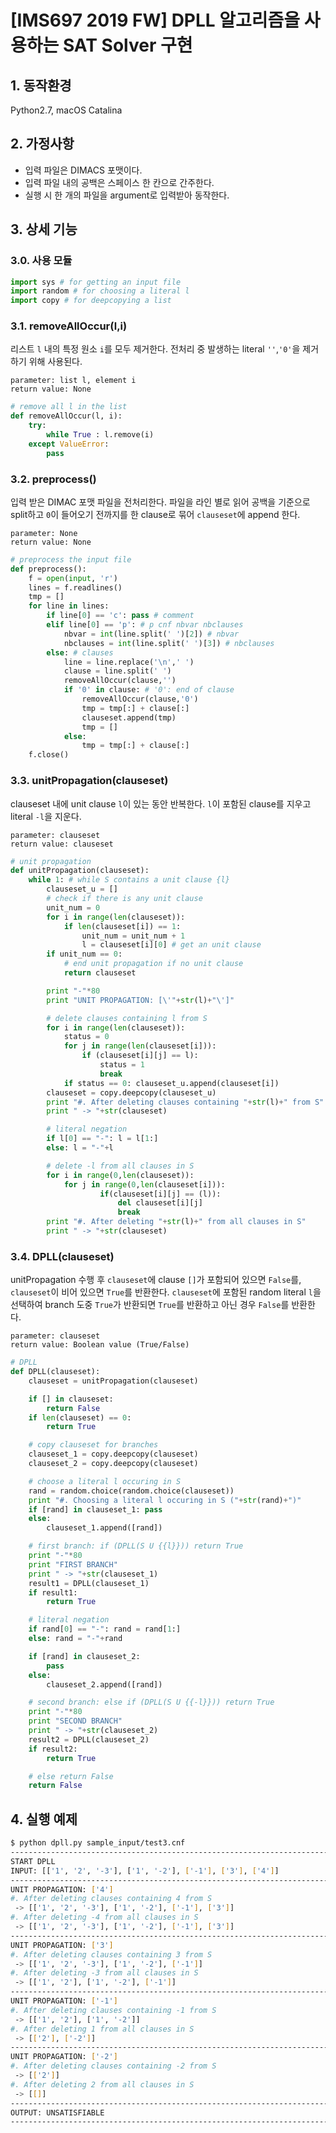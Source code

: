 [IMS697 2019 FW] DPLL 알고리즘을 사용하는 SAT Solver 구현
======================
## 1. 동작환경
Python2.7, macOS Catalina
## 2. 가정사항
- 입력 파일은 DIMACS 포맷이다.
- 입력 파일 내의 공백은 스페이스 한 칸으로 간주한다.
- 실행 시 한 개의 파일을 argument로 입력받아 동작한다.
## 3. 상세 기능
### 3.0. 사용 모듈
```python
import sys # for getting an input file
import random # for choosing a literal l
import copy # for deepcopying a list
```
### 3.1. removeAllOccur(l,i)
리스트 `l` 내의 특정 원소 `i`를 모두 제거한다. 전처리 중 발생하는 literal `''`,`'0'`을 제거하기 위해 사용된다.
```
parameter: list l, element i
return value: None
```
```python
# remove all l in the list
def removeAllOccur(l, i):
    try:
        while True : l.remove(i)
    except ValueError:
        pass
```
### 3.2. preprocess()
입력 받은 DIMAC 포맷 파일을 전처리한다. 파일을 라인 별로 읽어 공백을 기준으로 split하고 `0`이 들어오기 전까지를 한 clause로 묶어 `clauseset`에 append 한다.
```
parameter: None
return value: None
```
```python
# preprocess the input file
def preprocess():
	f = open(input, 'r')
	lines = f.readlines()
	tmp = []
	for line in lines:
		if line[0] == 'c': pass # comment
		elif line[0] == 'p': # p cnf nbvar nbclauses
			nbvar = int(line.split(' ')[2]) # nbvar
			nbclauses = int(line.split(' ')[3]) # nbclauses
		else: # clauses
			line = line.replace('\n',' ')
			clause = line.split(' ')
			removeAllOccur(clause,'')
			if '0' in clause: # '0': end of clause
				removeAllOccur(clause,'0')
				tmp = tmp[:] + clause[:]
				clauseset.append(tmp)
				tmp = []
			else: 
				tmp = tmp[:] + clause[:]	
	f.close()
```
### 3.3. unitPropagation(clauseset)
clauseset 내에 unit clause `l`이 있는 동안 반복한다. `l`이 포함된 clause를 지우고 literal `-l`을 지운다.
```
parameter: clauseset
return value: clauseset
```
```python
# unit propagation
def unitPropagation(clauseset):
	while 1: # while S contains a unit clause {l}
		clauseset_u = []
		# check if there is any unit clause
		unit_num = 0
		for i in range(len(clauseset)):
			if len(clauseset[i]) == 1: 
				unit_num = unit_num + 1
				l = clauseset[i][0] # get an unit clause
		if unit_num == 0: 
			# end unit propagation if no unit clause
			return clauseset

		print "-"*80
		print "UNIT PROPAGATION: [\'"+str(l)+"\']"

		# delete clauses containing l from S 
		for i in range(len(clauseset)):
			status = 0
			for j in range(len(clauseset[i])):	
				if (clauseset[i][j] == l):
					status = 1	
					break
			if status == 0: clauseset_u.append(clauseset[i]) 	
		clauseset = copy.deepcopy(clauseset_u)	
		print "#. After deleting clauses containing "+str(l)+" from S"
		print " -> "+str(clauseset)

		# literal negation
		if l[0] == "-": l = l[1:]
		else: l = "-"+l		

		# delete -l from all clauses in S
		for	i in range(0,len(clauseset)):
			for j in range(0,len(clauseset[i])):
					if(clauseset[i][j] == (l)):				
						del clauseset[i][j]
						break
		print "#. After deleting "+str(l)+" from all clauses in S"
		print " -> "+str(clauseset)
```
### 3.4. DPLL(clauseset)
unitPropagation 수행 후 `clauseset`에 clause `[]`가 포함되어 있으면 `False`를, `clauseset`이 비어 있으면 `True`를 반환한다. `clauseset`에 포함된 random literal `l`을 선택하여 branch 도중 `True`가 반환되면 `True`를 반환하고 아닌 경우 `False`를 반환한다. 
```
parameter: clauseset
return value: Boolean value (True/False)
```
```python
# DPLL
def DPLL(clauseset):
	clauseset = unitPropagation(clauseset)

	if [] in clauseset:
		return False
	if len(clauseset) == 0:
		return True	

	# copy clauseset for branches
	clauseset_1 = copy.deepcopy(clauseset)
	clauseset_2 = copy.deepcopy(clauseset)

	# choose a literal l occuring in S
	rand = random.choice(random.choice(clauseset))
	print "#. Choosing a literal l occuring in S ("+str(rand)+")"
	if [rand] in clauseset_1: pass
	else: 
		clauseset_1.append([rand])

	# first branch: if (DPLL(S U {{l}})) return True
	print "-"*80
	print "FIRST BRANCH"
	print " -> "+str(clauseset_1)	
	result1 = DPLL(clauseset_1)
	if result1:
		return True

	# literal negation
	if rand[0] == "-": rand = rand[1:]
	else: rand = "-"+rand	

	if [rand] in clauseset_2: 
		pass
	else:
		clauseset_2.append([rand])

	# second branch: else if (DPLL(S U {{-l}})) return True
	print "-"*80
	print "SECOND BRANCH"
	print " -> "+str(clauseset_2)
	result2 = DPLL(clauseset_2)
	if result2:
		return True

	# else return False
	return False
```
## 4. 실행 예제
```bash
$ python dpll.py sample_input/test3.cnf
--------------------------------------------------------------------------------
START DPLL
INPUT: [['1', '2', '-3'], ['1', '-2'], ['-1'], ['3'], ['4']]
--------------------------------------------------------------------------------
UNIT PROPAGATION: ['4']
#. After deleting clauses containing 4 from S
 -> [['1', '2', '-3'], ['1', '-2'], ['-1'], ['3']]
#. After deleting -4 from all clauses in S
 -> [['1', '2', '-3'], ['1', '-2'], ['-1'], ['3']]
--------------------------------------------------------------------------------
UNIT PROPAGATION: ['3']
#. After deleting clauses containing 3 from S
 -> [['1', '2', '-3'], ['1', '-2'], ['-1']]
#. After deleting -3 from all clauses in S
 -> [['1', '2'], ['1', '-2'], ['-1']]
--------------------------------------------------------------------------------
UNIT PROPAGATION: ['-1']
#. After deleting clauses containing -1 from S
 -> [['1', '2'], ['1', '-2']]
#. After deleting 1 from all clauses in S
 -> [['2'], ['-2']]
--------------------------------------------------------------------------------
UNIT PROPAGATION: ['-2']
#. After deleting clauses containing -2 from S
 -> [['2']]
#. After deleting 2 from all clauses in S
 -> [[]]
--------------------------------------------------------------------------------
OUTPUT: UNSATISFIABLE
--------------------------------------------------------------------------------
```
